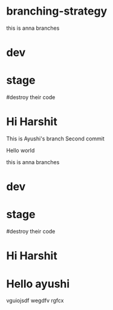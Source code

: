 # branching-strategy

this is anna branches

# dev
# stage

#destroy their code

# Hi Harshit


This is Ayushi's branch
Second commit

Hello world

this is anna branches

# dev
# stage

#destroy their code

# Hi Harshit

# Hello ayushi

vguiojsdf
wegdfv
rgfcx

